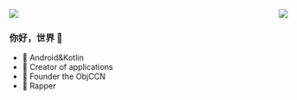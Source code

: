 
<img  src="https://github-readme-stats.vercel.app/api/top-langs/?username=Lazy-Xiao&hide=javascript&layout=compact&hide_border=true&custom_title=语言使用率&card_width=730" />
<img align="right" src="https://github-readme-stats.vercel.app/api?username=Lazy-Xiao&show_icons=true&icon_color=A97BFF&hide_border=true" />



### 你好，世界 👋


- :orange_book: Android&Kotlin
- :hammer: Creator of applications
- :ram: Founder the ObjCCN
- 🎤 Rapper
